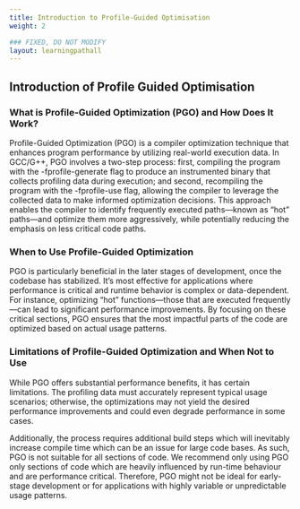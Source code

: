 ```yaml
---
title: Introduction to Profile-Guided Optimisation
weight: 2

### FIXED, DO NOT MODIFY
layout: learningpathall
---
```


## Introduction of Profile Guided Optimisation

### What is Profile-Guided Optimization (PGO) and How Does It Work?

Profile-Guided Optimization (PGO) is a compiler optimization technique that enhances program performance by utilizing real-world execution data. In GCC/G++, PGO involves a two-step process: first, compiling the program with the -fprofile-generate flag to produce an instrumented binary that collects profiling data during execution; and second, recompiling the program with the -fprofile-use flag, allowing the compiler to leverage the collected data to make informed optimization decisions. This approach enables the compiler to identify frequently executed paths—known as “hot” paths—and optimize them more aggressively, while potentially reducing the emphasis on less critical code paths.

### When to Use Profile-Guided Optimization

PGO is particularly beneficial in the later stages of development, once the codebase has stabilized. It’s most effective for applications where performance is critical and runtime behavior is complex or data-dependent. For instance, optimizing “hot” functions—those that are executed frequently—can lead to significant performance improvements. By focusing on these critical sections, PGO ensures that the most impactful parts of the code are optimized based on actual usage patterns.

### Limitations of Profile-Guided Optimization and When Not to Use

While PGO offers substantial performance benefits, it has certain limitations. The profiling data must accurately represent typical usage scenarios; otherwise, the optimizations may not yield the desired performance improvements and could even degrade performance in some cases. 

Additionally, the process requires additional build steps which will inevitably increase compile time which can be an issue for large code bases. As such, PGO is not suitable for all sections of code. We recommend only using PGO only sections of code which are heavily influenced by run-time behaviour and are performance critical. Therefore, PGO might not be ideal for early-stage development or for applications with highly variable or unpredictable usage patterns.

